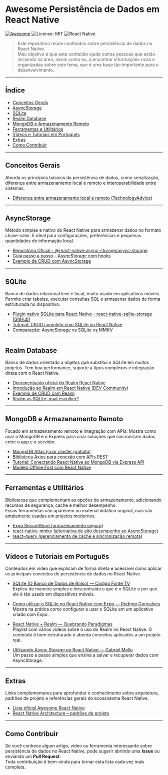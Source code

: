 # Awesome Persistência de Dados em React Native
[![Awesome](https://awesome.re/badge.svg)](https://awesome.re)
![License: MIT](https://img.shields.io/badge/License-MIT-blue.svg)
![React Native](https://img.shields.io/badge/React%20Native-blue?logo=react)

> Este repositório reúne conteúdos sobre persistência de dados no React Native.  
> Meu objetivo é que este conteúdo ajude outras pessoas que estão iniciando na área, assim como eu, a encontrar informações ricas e organizadas sobre este tema, que é uma base tão importante para o desenvolvimento.

---

## Índice

- [Conceitos Gerais](#conceitos-gerais)
- [AsyncStorage](#asyncstorage)
- [SQLite](#sqlite)
- [Realm Database](#realm-database)
- [MongoDB e Armazenamento Remoto](#mongodb-e-armazenamento-remoto)
- [Ferramentas e Utilitários](#ferramentas-e-utilitários)
- [Vídeos e Tutoriais em Português](#vídeos-e-tutoriais-em-português)
- [Extras](#extras)
- [Como Contribuir](#como-contribuir)

---

## Conceitos Gerais

Aborda os princípios básicos da persistência de dados, como serialização, diferença entre armazenamento local e remoto e interoperabilidade entre sistemas.

- [Diferença entre armazenamento local e remoto (TechnologyAdvice)](https://technologyadvice.com/blog/information-technology/cloud-storage-vs-local-storage/)

---

## AsyncStorage

Método simples e nativo do React Native para armazenar dados no formato chave-valor. É ideal para configurações, preferências e pequenas quantidades de informação local.

- [Repositório Oficial - @react-native-async-storage/async-storage](https://github.com/react-native-async-storage/async-storage)
- [Guia passo a passo – AsyncStorage com hooks](https://medium.com/@arsdev/persist-data-like-a-pro-in-react-native-67f2bd328a54)
- [Exemplo de CRUD com AsyncStorage](https://gist.github.com/pavlealeksic/3de9c6f3d6148e19b6ddee6b50ed5b94)

---

## SQLite

Banco de dados relacional leve e local, muito usado em aplicativos móveis. Permite criar tabelas, executar consultas SQL e armazenar dados de forma estruturada no dispositivo.

- [Plugin nativo SQLite para React Native - react-native-sqlite-storage (GitHub)](https://github.com/andpor/react-native-sqlite-storage)
- [Tutorial: CRUD completo com SQLite no React Native](https://medium.com/@shivam.soni.webdev/how-to-implement-crud-in-react-native-with-sqlite-step-by-step-guide-843a8e1d7777)
- [Comparação: AsyncStorage vs SQLite vs MMKV](https://dev.to/cathylai/choosing-the-right-storage-solution-3log)

---

## Realm Database

Banco de dados orientado a objetos que substitui o SQLite em muitos projetos. Tem boa performance, suporte a tipos complexos e integração direta com o React Native.

- [Documentação oficial do Realm React Native](https://www.mongodb.com/docs/atlas/device-sdks/sdk/react-native/)
- [Introdução ao Realm em React Native (DEV Community)](https://dev.to/ajmal_hasan/building-a-react-native-app-with-realm-database-4ab4)
- [Exemplo de CRUD com Realm](https://www.scaler.com/topics/realm-react-native/)
- [Realm vs SQLite: qual escolher?](https://www.cleveroad.com/blog/realm-vs-sqlite-what-is-the-best-database-for-android-app-development/)

---

## MongoDB e Armazenamento Remoto

Focado em armazenamento remoto e integração com APIs. Mostra como usar o MongoDB e o Express para criar soluções que sincronizam dados entre o app e o servidor.

- [MongoDB Atlas (criar cluster gratuito)](https://www.mongodb.com/atlas/database)
- [Biblioteca Axios para conexão com APIs REST](https://github.com/axios/axios)
- [Tutorial: Conectando React Native ao MongoDB via Express API](https://medium.com/@ahsanshahzad16asb/building-a-full-stack-notes-app-with-react-native-mongodb-express-and-node-js-7a9218a9d874)
- [Modelo Offline First com React Native](https://www.innovationm.com/blog/react-native-offline-first-architecture-sqlite-local-database-guide/)

---

## Ferramentas e Utilitários

Bibliotecas que complementam as opções de armazenamento, adicionando recursos de segurança, cache e melhor desempenho.  
Essas ferramentas não aparecem no material didático original, mas são amplamente usadas em projetos modernos.

- [Expo SecureStore (armazenamento seguro)](https://docs.expo.dev/versions/latest/sdk/securestore/)
- [react-native-mmkv (alternativa de alto desempenho ao AsyncStorage)](https://github.com/mrousavy/react-native-mmkv)
- [react-query (gerenciamento de cache e sincronização remota)](https://tanstack.com/query/latest)

---

## Vídeos e Tutoriais em Português

Conteúdos em vídeo que explicam de forma direta e acessível como aplicar os principais conceitos de persistência de dados no React Native.

- [SQLite (O Banco de Dados de Bolso) — Código Fonte TV](https://www.youtube.com/watch?v=xOODmm-NdUc)  
  Explica de maneira simples e descontraída o que é o SQLite e por que ele é tão usado em dispositivos móveis.

- [Como utilizar o SQLite no React Native com Expo — Rodrigo Gonçalves](https://www.youtube.com/watch?v=BJEACwKXWf8&t=446s)  
  Mostra na prática como configurar e usar o SQLite em um aplicativo criado com Expo.

- [React Native + Realm — Quebrando Paradigmas](https://youtube.com/playlist?list=PLT2gdUfk6jQTUAiwXTWai4rDo7pW_X7by&si=Hf0jQ4k4eOfrRgZu)  
  Playlist com vários vídeos sobre o uso do Realm no React Native. O conteúdo é bem estruturado e aborda conceitos aplicados a um projeto real.

- [Utilizando Async Storage no React Native — Gabriel Mello](https://www.youtube.com/watch?v=u4-GwottHfc)  
  Um passo a passo simples que ensina a salvar e recuperar dados com AsyncStorage.

---

## Extras

Links complementares para aprofundar o conhecimento sobre arquitetura, padrões de projeto e referências gerais do ecossistema React Native.

- [Lista oficial Awesome React Native](https://github.com/jondot/awesome-react-native)
- [React Native Architecture – padrões de projeto](https://reactnative.dev/docs/architecture-overview)

---

## Como Contribuir

Se você conhece algum artigo, vídeo ou ferramenta interessante sobre persistência de dados no React Native, pode sugerir abrindo uma **Issue** ou enviando um **Pull Request**.  
Toda contribuição é bem-vinda para tornar esta lista cada vez mais completa.




